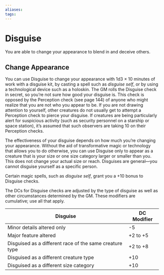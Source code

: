 ```yaml
---
aliases: 
tags: 
---
```


# Disguise

You are able to change your appearance to blend in and deceive others.

## Change Appearance

You can use Disguise to change your appearance with 1d3 × 10 minutes of work with a disguise kit, by casting a spell such as _disguise self_, or by using a technological device such as a holoskin. The GM rolls the Disguise check in secret, so you’re not sure how good your disguise is. This check is opposed by the Perception check (see page 144) of anyone who might realize that you are not who you appear to be. If you are not drawing attention to yourself, other creatures do not usually get to attempt a Perception check to pierce your disguise. If creatures are being particularly alert for suspicious activity (such as security personnel on a starship or space station), it’s assumed that such observers are taking 10 on their Perception checks.  
  
The effectiveness of your disguise depends on how much you’re changing your appearance. Without the aid of transformative magic or technology that allows you to do otherwise, you can use Disguise only to appear as a creature that is your size or one size category larger or smaller than you. This does not change your actual size or reach. Disguises are general—you cannot disguise yourself as a specific person.  
  
Certain magic spells, such as _disguise self_, grant you a +10 bonus to Disguise checks.  
  
The DCs for Disguise checks are adjusted by the type of disguise as well as other circumstances determined by the GM. These modifiers are cumulative; use all that apply.

| Disguise                                                | DC Modifier |
| ------------------------------------------------------- | ----------- |
| Minor details altered only                              | -5          |
| Major feature altered                                   | +2 to +5    |
| Disguised as a different race of the same creature type | +2 to +8    |
| Disguised as a different creature type                  | +10         |
| Disguised as a different size category                  | +10         | 
